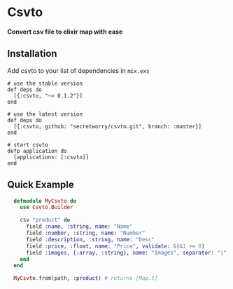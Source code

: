 # Csvto

**Convert csv file to elixir map with ease**

## Installation

Add csvto to your list of dependencies in `mix.exs`

  ```
  # use the stable version
  def deps do
    [{:csvto, "~> 0.1.2"}]
  end

  # use the latest version
  def deps do
    [{:csvto, github: "secretworry/csvto.git", branch: :master}]
  end
        
  # start csvto
  defp application do
    [applications: [:csvto]]
  end
  ```

## Quick Example

```elixir
  defmodule MyCsvto do
    use Csvto.Builder

    csv "product" do
      field :name, :string, name: "Name"
      field :number, :string, name: "Number"
      field :description, :string, name: "Desc"
      field :price, :float, name: "Price", validate: &(&1 >= 0)
      field :images, {:array, :string}, name: "Images", separator: "|"
    end
  end

  MyCsvto.from(path, :product) # returns [Map.t]
```

